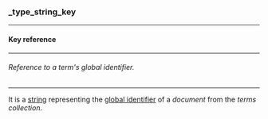### _type_string_key



------
#### Key reference



------
###### Reference to a term's global identifier.



------
It is a [string](_type_string) representing the [global identifier](_gid) of a *document* from the *terms collection*.